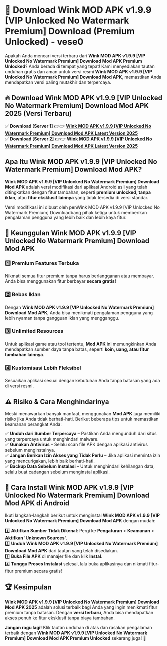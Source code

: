 # 🎯 Download Wink MOD APK v1.9.9 [VIP Unlocked No Watermark Premium] Download (Premium Unlocked) -  vese0

Apakah Anda mencari versi terbaru dari **Wink MOD APK v1.9.9 [VIP Unlocked No Watermark Premium] Download Mod APK Premium Unlocked**? Anda berada di tempat yang tepat! Kami menyediakan tautan unduhan gratis dan aman untuk versi resmi **Wink MOD APK v1.9.9 [VIP Unlocked No Watermark Premium] Download Mod APK**, memastikan Anda mendapatkan versi paling mutakhir dan terpercaya.

## 🔥 Download Wink MOD APK v1.9.9 [VIP Unlocked No Watermark Premium] Download Mod APK 2025 (Versi Terbaru)

✅ **Download [Server 1]** 👉👉 [**Wink MOD APK v1.9.9 [VIP Unlocked No Watermark Premium] Download Mod APK Latest Version 2025**](https://momento.my/?title=Wink_MOD_APK_v1.9.9_[VIP_Unlocked_No_Watermark_Premium]_Download)  
✅ **Download [Server 2]** 👉👉 [**Wink MOD APK v1.9.9 [VIP Unlocked No Watermark Premium] Download Mod APK Latest Version 2025**](https://momento.my/?title=Wink_MOD_APK_v1.9.9_[VIP_Unlocked_No_Watermark_Premium]_Download)  

## Apa Itu Wink MOD APK v1.9.9 [VIP Unlocked No Watermark Premium] Download Mod APK?

**Wink MOD APK v1.9.9 [VIP Unlocked No Watermark Premium] Download Mod APK** adalah versi modifikasi dari aplikasi Android asli yang telah ditingkatkan dengan fitur tambahan, seperti **premium unlocked**, **tanpa iklan**, atau **fitur eksklusif lainnya** yang tidak tersedia di versi standar.

Versi modifikasi ini dibuat oleh penWink MOD APK v1.9.9 [VIP Unlocked No Watermark Premium] Downloadbang pihak ketiga untuk memberikan pengalaman pengguna yang lebih baik dan lebih kaya fitur.

## 🎯 Keunggulan Wink MOD APK v1.9.9 [VIP Unlocked No Watermark Premium] Download Mod APK

### 1️⃣ Premium Features Terbuka
Nikmati semua fitur premium tanpa harus berlangganan atau membayar. Anda bisa menggunakan fitur berbayar **secara gratis!**

### 2️⃣ Bebas Iklan
Dengan **Wink MOD APK v1.9.9 [VIP Unlocked No Watermark Premium] Download Mod APK**, Anda bisa menikmati pengalaman pengguna yang lebih nyaman tanpa gangguan iklan yang mengganggu.

### 3️⃣ Unlimited Resources
Untuk aplikasi game atau tool tertentu, **Mod APK** ini memungkinkan Anda mendapatkan sumber daya tanpa batas, seperti **koin, uang, atau fitur tambahan lainnya**.

### 4️⃣ Kustomisasi Lebih Fleksibel
Sesuaikan aplikasi sesuai dengan kebutuhan Anda tanpa batasan yang ada di versi resmi.

## ⚠️ Risiko & Cara Menghindarinya

Meski menawarkan banyak manfaat, menggunakan **Mod APK** juga memiliki risiko jika Anda tidak berhati-hati. Berikut beberapa tips untuk memastikan keamanan perangkat Anda:

✅ **Unduh dari Sumber Terpercaya** – Pastikan Anda mengunduh dari situs yang terpercaya untuk menghindari malware.  
✅ **Gunakan Antivirus** – Selalu scan file APK dengan aplikasi antivirus sebelum menginstalnya.  
✅ **Jangan Berikan Izin Akses yang Tidak Perlu** – Jika aplikasi meminta izin yang mencurigakan, lebih baik berhati-hati.  
✅ **Backup Data Sebelum Instalasi** – Untuk menghindari kehilangan data, selalu buat cadangan sebelum menginstal aplikasi.

## 📌 Cara Install Wink MOD APK v1.9.9 [VIP Unlocked No Watermark Premium] Download Mod APK di Android

Ikuti langkah-langkah berikut untuk menginstal **Wink MOD APK v1.9.9 [VIP Unlocked No Watermark Premium] Download Mod APK** dengan mudah:

1️⃣ **Aktifkan Sumber Tidak Dikenal**: Pergi ke **Pengaturan** > **Keamanan** > **Aktifkan 'Unknown Sources'**.  
2️⃣ **Unduh Wink MOD APK v1.9.9 [VIP Unlocked No Watermark Premium] Download Mod APK** dari tautan yang telah disediakan.  
3️⃣ **Buka File APK** di manajer file dan klik **Instal**.  
4️⃣ **Tunggu Proses Instalasi** selesai, lalu buka aplikasinya dan nikmati fitur-fitur premium secara gratis!

## 🏆 Kesimpulan

**Wink MOD APK v1.9.9 [VIP Unlocked No Watermark Premium] Download Mod APK 2025** adalah solusi terbaik bagi Anda yang ingin menikmati fitur premium tanpa batasan. Dengan **versi terbaru**, Anda bisa mendapatkan akses penuh ke fitur eksklusif tanpa biaya tambahan.

**Jangan ragu lagi!** Klik tautan unduhan di atas dan rasakan pengalaman terbaik dengan **Wink MOD APK v1.9.9 [VIP Unlocked No Watermark Premium] Download Mod APK Premium Unlocked** sekarang juga! 🚀
